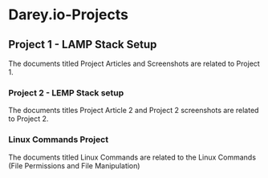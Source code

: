 # Darey.io-Projects
## Project 1 - LAMP Stack Setup

The documents titled Project Articles and Screenshots are related to Project 1.

### Project 2 - LEMP Stack setup

The documents titles Project Article 2 and Project 2 screenshots are related to Project 2.

### Linux Commands Project

The documents titled Linux Commands are related to the Linux Commands (File Permissions and File Manipulation)
